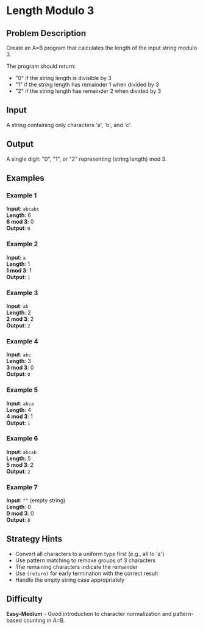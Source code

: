 # Length Modulo 3

## Problem Description
Create an A=B program that calculates the length of the input string modulo 3.

The program should return:
- "0" if the string length is divisible by 3
- "1" if the string length has remainder 1 when divided by 3  
- "2" if the string length has remainder 2 when divided by 3

## Input
A string containing only characters 'a', 'b', and 'c'.

## Output
A single digit: "0", "1", or "2" representing (string length) mod 3.

## Examples

### Example 1
**Input**: `abcabc`  
**Length**: 6  
**6 mod 3**: 0  
**Output**: `0`

### Example 2
**Input**: `a`  
**Length**: 1  
**1 mod 3**: 1  
**Output**: `1`

### Example 3
**Input**: `ab`  
**Length**: 2  
**2 mod 3**: 2  
**Output**: `2`

### Example 4
**Input**: `abc`  
**Length**: 3  
**3 mod 3**: 0  
**Output**: `0`

### Example 5
**Input**: `abca`  
**Length**: 4  
**4 mod 3**: 1  
**Output**: `1`

### Example 6
**Input**: `abcab`  
**Length**: 5  
**5 mod 3**: 2  
**Output**: `2`

### Example 7
**Input**: `""` (empty string)  
**Length**: 0  
**0 mod 3**: 0  
**Output**: `0`

## Strategy Hints
- Convert all characters to a uniform type first (e.g., all to 'a')
- Use pattern matching to remove groups of 3 characters
- The remaining characters indicate the remainder
- Use `(return)` for early termination with the correct result
- Handle the empty string case appropriately

## Difficulty
**Easy-Medium** - Good introduction to character normalization and pattern-based counting in A=B.